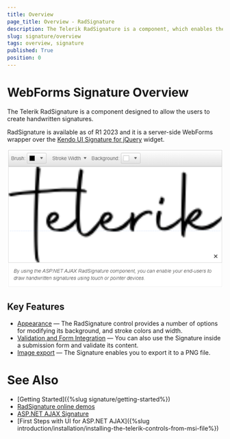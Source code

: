 ```yaml
---
title: Overview
page_title: Overview - RadSignature
description: The Telerik RadSignature is a component, which enables the user to create handwritten signatures.
slug: signature/overview
tags: overview, signature
published: True
position: 0
---
```


# WebForms Signature Overview

The Telerik RadSignature is a component designed to allow the users to create handwritten signatures.

RadSignature is available as of R1 2023 and it is a server-side WebForms wrapper over the [Kendo UI Signature for jQuery](https://docs.telerik.com/kendo-ui/controls/editors/signature/overview) widget.

![RadSignature overview](images/signature-overview.png)

## Key Features

 * [Appearance]() — The RadSignature control provides a number of options for modifying its background, and stroke colors and width.
 * [Validation and Form Integration]() — You can also use the Signature inside a submission form and validate its content.
 * [Image export]() — The Signature enables you to export it to a PNG file.


# See Also

 * [Getting Started]({%slug signature/getting-started%})
 * [RadSignature online demos](https://demos.telerik.com/aspnet-ajax/signature/overview/defaultcs.aspx) 
 * [ASP.NET AJAX Signature](https://www.telerik.com/products/aspnet-ajax/signature.aspx)
 * [First Steps with UI for ASP.NET AJAX]({%slug introduction/installation/installing-the-telerik-controls-from-msi-file%}) 

